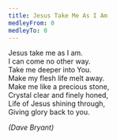 ```yaml
---
title: Jesus Take Me As I Am
medleyFrom: 0
medleyTo: 0
---
```


Jesus take me as I am.  
I can come no other way.  
Take me deeper into You.  
Make my flesh life melt away.  
Make me like a precious stone,  
Crystal clear and finely honed,  
Life of Jesus shining through,  
Giving glory back to you.

_(Dave Bryant)_
